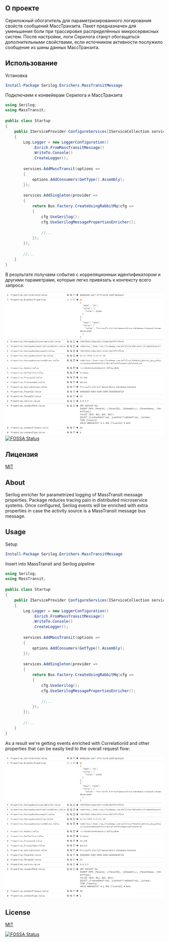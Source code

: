 ## О проекте

Сериложный обогатитель для параметризированного логирования свойств сообщений МассТранзита.
Пакет предназначен для уменьшения боли при трассировке распределённых микросервисных систем. После настройки, логи Серилога станут обогащаться дополнительными свойствами, если источником активности послужило сообщение из шины данных МассТранзита.

## Использование

Установка
```powershell
Install-Package Serilog.Enrichers.MassTransitMessage
```

Подключаем к конвейерам Серилога и МассТранзита
```csharp
using Serilog;
using MassTransit;

public class Startup
{
	public IServiceProvider ConfigureServices(IServiceCollection services)
	{
		Log.Logger = new LoggerConfiguration()
			.Enrich.FromMassTransitMessage()
			.WriteTo.Console()
			.CreateLogger();
  
		services.AddMassTransit(options =>
		{
			options.AddConsumers(GetType().Assembly);
		});

		services.AddSingleton(provider =>
		{
			return Bus.Factory.CreateUsingRabbitMq(cfg =>
			{
				cfg.UseSerilog();
				cfg.UseSerilogMessagePropertiesEnricher();
				
				//...
			});
		});
		
		//...
	}
}
```

В результате получаем события с корреляционныи идентификатором и другими параметрами, которые легко привязать к контексту всего запроса:

![alt text](https://github.com/a-postx/Serilog.Enrichers.MassTransitMessage/blob/master/result.png)
[![FOSSA Status](https://app.fossa.io/api/projects/git%2Bgithub.com%2Fa-postx%2FSerilog.Enrichers.MassTransitMessage.svg?type=shield)](https://app.fossa.io/projects/git%2Bgithub.com%2Fa-postx%2FSerilog.Enrichers.MassTransitMessage?ref=badge_shield)

## Лицензия
[MIT](https://github.com/a-postx/Serilog.Enrichers.MassTransitMessage/blob/master/LICENSE)

## About

Serilog enricher for parametrized logging of MassTransit message properties.
Package reduces tracing pain in distributed microservice systems. Once configured, Serilog events will be enriched with extra properties in case the activity source is a MassTransit message bus message.

## Usage

Setup
```powershell
Install-Package Serilog.Enrichers.MassTransitMessage
```

Insert into MassTransit and Serilog pipeline
```csharp
using Serilog;
using MassTransit;

public class Startup
{
	public IServiceProvider ConfigureServices(IServiceCollection services)
	{
		Log.Logger = new LoggerConfiguration()
			.Enrich.FromMassTransitMessage()
			.WriteTo.Console()
			.CreateLogger();
  
		services.AddMassTransit(options =>
		{
			options.AddConsumers(GetType().Assembly);
		});

		services.AddSingleton(provider =>
		{
			return Bus.Factory.CreateUsingRabbitMq(cfg =>
			{
				cfg.UseSerilog();
				cfg.UseSerilogMessagePropertiesEnricher();
				
				//...
			});
		});
		
		//...
	}
}
```

As a result we're getting events enriched with CorrelationId and other properties that can be easily tied to the overall request flow:

![alt text](https://github.com/a-postx/Serilog.Enrichers.MassTransitMessage/blob/master/result.png)

## License
[MIT](https://github.com/a-postx/Serilog.Enrichers.MassTransitMessage/blob/master/LICENSE)

[![FOSSA Status](https://app.fossa.io/api/projects/git%2Bgithub.com%2Fa-postx%2FSerilog.Enrichers.MassTransitMessage.svg?type=large)](https://app.fossa.io/projects/git%2Bgithub.com%2Fa-postx%2FSerilog.Enrichers.MassTransitMessage?ref=badge_large)